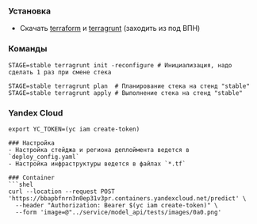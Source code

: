 ### Установка
- Скачать [terraform](https://learn.hashicorp.com/tutorials/terraform/install-cli) и [terragrunt](https://terragrunt.gruntwork.io/docs/getting-started/install/) (заходить из под ВПН)
### Команды
```shell
STAGE=stable terragrunt init -reconfigure # Инициализация, надо сделать 1 раз при смене стека

STAGE=stable terragrunt plan  # Планирование стека на стенд "stable"
STAGE=stable terragrunt apply # Выполнение стека на стенд "stable"
```
### Yandex Cloud
```shell
export YC_TOKEN=(yc iam create-token)

### Настройка
- Настройка стейджа и региона деплоймента ведется в `deploy_config.yaml`
- Настройка инфраструктуры ведется в файлах `*.tf`

### Container
```shel
curl --location --request POST 'https://bbapbfnrn3n0ep31v3pr.containers.yandexcloud.net/predict' \
  --header "Authorization: Bearer $(yc iam create-token)" \
  --form 'image=@"../service/model_api/tests/images/0a0.png'
```
